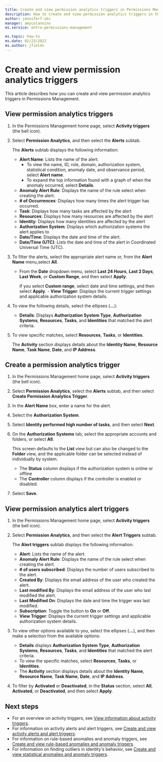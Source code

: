 ```yaml
---
title: Create and view permission analytics triggers in Permissions Management
description: How to create and view permission analytics triggers in the Permission analytics tab in Permissions Management.
author: jenniferf-skc
manager: amycolannino
ms.service: entra-permissions-management

ms.topic: how-to
ms.date: 02/23/2022
ms.author: jfields
---
```


# Create and view permission analytics triggers

This article describes how you can create and view permission analytics triggers in Permissions Management.

## View permission analytics triggers

1. In the Permissions Management home page, select **Activity triggers** (the bell icon).
1. Select **Permission Analytics**, and then select the **Alerts** subtab.

    The **Alerts** subtab displays the following information:

      - **Alert Name**: Lists the name of the alert.
           - To view the name, ID, role, domain, authorization system, statistical condition, anomaly date, and observance period, select **Alert name**.
           - To expand the top information found with a graph of when the anomaly occurred, select **Details**.
      - **Anomaly Alert Rule**: Displays the name of the rule select when creating the alert.
      - **# of Occurrences**: Displays how many times the alert trigger has occurred.
      - **Task**: Displays how many tasks are affected by the alert
      - **Resources**: Displays how many resources are affected by the alert
      - **Identity**: Displays how many identities are affected by the alert
      - **Authorization System**: Displays which authorization systems the alert applies to
      - **Date/Time**: Displays the date and time of the alert.
      - **Date/Time (UTC)**: Lists the date and time of the alert in Coordinated Universal Time (UTC).

1. To filter the alerts, select the appropriate alert name or, from the **Alert Name** menu,select **All**.

      - From the **Date** dropdown menu, select **Last 24 Hours**, **Last 2 Days**, **Last Week**, or **Custom Range**, and then select **Apply**.

        If you select **Custom range**, select date and time settings, and then select **Apply**.      - **View Trigger**: Displays the current trigger settings and applicable authorization system details.

1. To view the following details, select the ellipses (**...**):

      - **Details**: Displays **Authorization System Type**, **Authorization Systems**, **Resources**, **Tasks**, and **Identities** that matched the alert criteria.
1. To view specific matches, select **Resources**, **Tasks**, or **Identities**.

   The **Activity** section displays details about the **Identity Name**, **Resource Name**, **Task Name**, **Date**, and **IP Address**.

## Create a permission analytics trigger

1. In the Permissions Management home page, select **Activity triggers** (the bell icon).
1. Select **Permission Analytics**, select the **Alerts** subtab, and then select **Create Permission Analytics Trigger**.
1. In the **Alert Name** box,  enter a name for the alert.
1. Select the **Authorization System**.
1. Select **Identity performed high number of tasks**, and then select **Next**.
1. On the **Authorization Systems** tab, select the appropriate accounts and folders, or select **All**.

    This screen defaults to the **List** view but can also be changed to the **Folder** view, and the applicable folder can be selected instead of individually by system.

    - The **Status** column displays if the authorization system is online or offline
    - The **Controller** column displays if the controller is enabled or disabled.
1. Select **Save**.

## View permission analytics alert triggers

1. In the Permissions Management home page, select **Activity triggers** (the bell icon).
1. Select **Permission Analytics**, and then select the **Alert Triggers** subtab.

    The **Alert triggers** subtab displays the following information:

      - **Alert**: Lists the name of the alert.
      - **Anomaly Alert Rule**: Displays the name of the rule select when creating the alert.
      - **# of users subscribed**: Displays the number of users subscribed to the alert.
      - **Created By**: Displays the email address of the user who created the alert.
      - **Last modified By**: Displays the email address of the user who last modified the alert.
      - **Last Modified On**: Displays the date and time the trigger was last modified.
      - **Subscription**: Toggle the button to **On** or **Off**.
      - **View Trigger**: Displays the current trigger settings and applicable authorization system details.

1. To view other options available to you, select the ellipses (**...**), and then make a selection from the available options:

      - **Details** displays **Authorization System Type**, **Authorization Systems**, **Resources**, **Tasks**, and **Identities** that matched the alert criteria.
      - To view the specific matches, select **Resources**, **Tasks**, or **Identities**.
      - The **Activity** section displays details about the **Identity Name**, **Resource Name**, **Task Name**, **Date**, and **IP Address**.

1. To filter by **Activated** or **Deactivated**, in the **Status** section, select **All**, **Activated**, or **Deactivated**, and then select **Apply**.


## Next steps

- For an overview on activity triggers, see [View information about activity triggers](ui-triggers.md).
- For information on activity alerts and alert triggers, see [Create and view activity alerts and alert triggers](how-to-create-alert-trigger.md).
- For information on rule-based anomalies and anomaly triggers, see [Create and view rule-based anomalies and anomaly triggers](product-rule-based-anomalies.md).
- For information on finding outliers in identity's behavior, see [Create and view statistical anomalies and anomaly triggers](product-statistical-anomalies.md).

